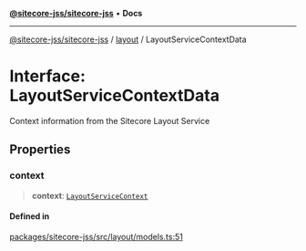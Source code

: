 [**@sitecore-jss/sitecore-jss**](../../README.md) • **Docs**

***

[@sitecore-jss/sitecore-jss](../../README.md) / [layout](../README.md) / LayoutServiceContextData

# Interface: LayoutServiceContextData

Context information from the Sitecore Layout Service

## Properties

### context

> **context**: [`LayoutServiceContext`](LayoutServiceContext.md)

#### Defined in

[packages/sitecore-jss/src/layout/models.ts:51](https://github.com/Sitecore/jss/blob/410baa3185964545d070498517cd670bf4efc6d5/packages/sitecore-jss/src/layout/models.ts#L51)
